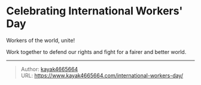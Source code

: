 # Celebrating International Workers' Day


Workers of the world, unite!
<!--more-->
Work together to defend our rights and fight for a fairer and better world.

---

> Author: [kayak4665664](https://github.com/kayak4665664)  
> URL: https://www.kayak4665664.com/international-workers-day/  

